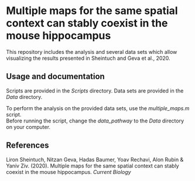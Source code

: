 # Multiple maps for the same spatial context can stably coexist in the mouse hippocampus
This repository includes the analysis and several data sets which allow visualizing the results presented in Sheintuch and Geva et al., 2020. 

## Usage and documentation
Scripts are provided in the *Scripts* directory.
Data sets are provided in the *Data* directory.

To perform the analysis on the provided data sets, use the *multiple_maps.m* script.  
Before running the script, change the *data_pathway* to the *Data* directory on your computer.

## References
Liron Sheintuch, Nitzan Geva, Hadas Baumer, Yoav Rechavi, Alon Rubin & Yaniv Ziv. (2020). Multiple maps for the same spatial context can stably coexist in the mouse hippocampus. *Current Biology* 